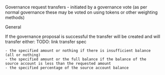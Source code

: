 Governance request transfers - initiated by a governance vote (as per normal governance these may be voted on using tokens or other weighting methods)

General 




If the governance proposal is successful the transfer will be created and will transfer either: TODO: link transfer spec

    - the specified amount or nothing if there is insufficient balance (all or nothing)
	- the specified amount or the full balance if the balance of the source account is less than the requested amount
	- the specified percentage of the source account balance 